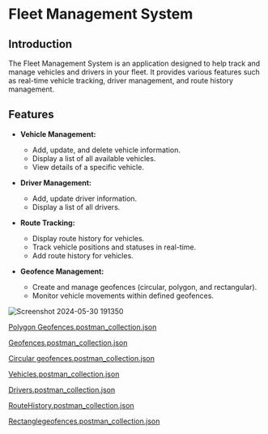 # Fleet Management System

## Introduction

The Fleet Management System is an application designed to help track and manage vehicles and drivers in your fleet. It provides various features such as real-time vehicle tracking, driver management, and route history management.

## Features

- **Vehicle Management:**
  - Add, update, and delete vehicle information.
  - Display a list of all available vehicles.
  - View details of a specific vehicle.

- **Driver Management:**
  - Add, update driver information.
  - Display a list of all drivers.

- **Route Tracking:**
  - Display route history for vehicles.
  - Track vehicle positions and statuses in real-time.
  - Add route history for vehicles.

- **Geofence Management:**
  - Create and manage geofences (circular, polygon, and rectangular).
  - Monitor vehicle movements within defined geofences.

![Screenshot 2024-05-30 191350](https://github.com/maya-abdoh/Training-Project-/assets/92648274/aed8e4ba-948b-4687-bb6a-85a7030bdd66)



































[Polygon Geofences.postman_collection.json](https://github.com/maya-abdoh/Training-Project-/files/15502712/Polygon.Geofences.postman_collection.json)

[Geofences.postman_collection.json](https://github.com/maya-abdoh/Training-Project-/files/15502711/Geofences.postman_collection.json)

[Circular geofences.postman_collection.json](https://github.com/maya-abdoh/Training-Project-/files/15502710/Circular.geofences.postman_collection.json)

[Vehicles.postman_collection.json](https://github.com/maya-abdoh/Training-Project-/files/15502709/Vehicles.postman_collection.json)

[Drivers.postman_collection.json](https://github.com/maya-abdoh/Training-Project-/files/15502708/Drivers.postman_collection.json)

[RouteHistory.postman_collection.json](https://github.com/maya-abdoh/Training-Project-/files/15502707/RouteHistory.postman_collection.json)

[Rectanglegeofences.postman_collection.json](https://github.com/maya-abdoh/Training-Project-/files/15502706/Rectanglegeofences.postman_collection.json)
